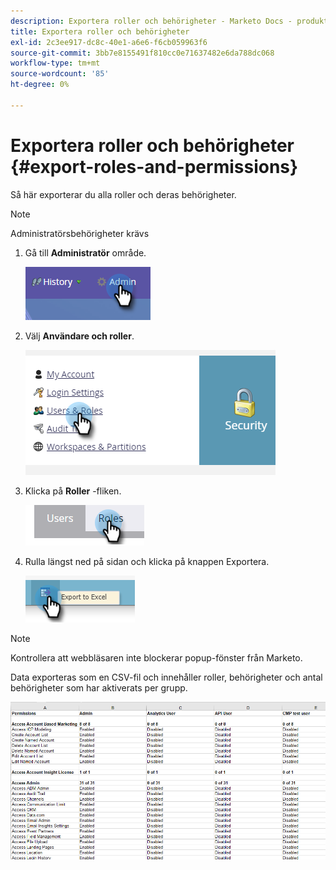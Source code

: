 ```yaml
---
description: Exportera roller och behörigheter - Marketo Docs - produktdokumentation
title: Exportera roller och behörigheter
exl-id: 2c3ee917-dc8c-40e1-a6e6-f6cb059963f6
source-git-commit: 3bb7e8155491f810cc0e71637482e6da788dc068
workflow-type: tm+mt
source-wordcount: '85'
ht-degree: 0%

---
```


# Exportera roller och behörigheter {#export-roles-and-permissions}

Så här exporterar du alla roller och deras behörigheter.

>[!NOTE]
>
>Administratörsbehörigheter krävs

1. Gå till **Administratör** område.

   ![](assets/export-roles-and-permissions-1.png)

1. Välj **Användare och roller**.

   ![](assets/export-roles-and-permissions-2.png)

1. Klicka på **Roller** -fliken.

   ![](assets/export-roles-and-permissions-3.png)

1. Rulla längst ned på sidan och klicka på knappen Exportera.

   ![](assets/export-roles-and-permissions-4.png)

>[!NOTE]
>
>Kontrollera att webbläsaren inte blockerar popup-fönster från Marketo.

Data exporteras som en CSV-fil och innehåller roller, behörigheter och antal behörigheter som har aktiverats per grupp.

![](assets/export-roles-and-permissions-5.png)
